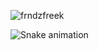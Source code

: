 <p align="left"> <img src="https://komarev.com/ghpvc/?username=frndzfreek&label=Profile%20views&color=0e75b6&style=flat" alt="frndzfreek" /> </p>
<img src="https://raw.githubusercontent.com/Frndzfreek/Frndzfreek/output/snake.svg" alt="Snake animation" />


###

